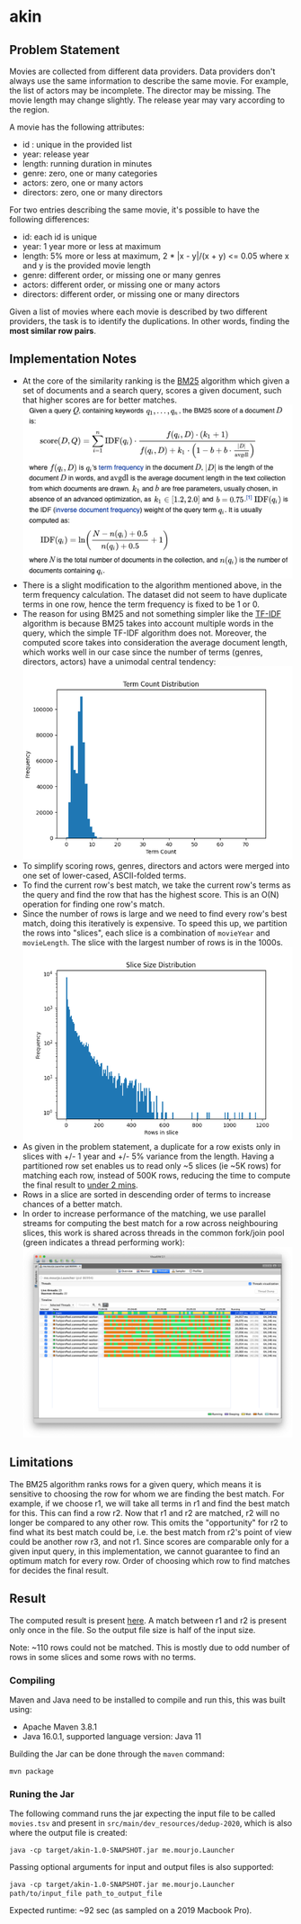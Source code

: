 # akin

## Problem Statement
Movies are collected from different data providers. Data providers don't always use the same information to describe
the same movie. For example, the list of actors may be incomplete. The director may be missing.
The movie length may change slightly. The release year may vary according to the region.

A movie has the following attributes:
- id : unique in the provided list
- year: release year
- length: running duration in minutes
- genre: zero, one or many categories
- actors: zero, one or many actors
- directors: zero, one or many directors

For two entries describing the same movie, it's possible to have the following differences:
- id: each id is unique
- year: 1 year more or less at maximum
- length: 5% more or less at maximum, 2 * |x - y|/(x + y) <= 0.05 where x and y is the provided movie length
- genre: different order, or missing one or many genres
- actors: different order, or missing one or many actors
- directors: different order, or missing one or many directors

Given a list of movies where each movie is described by two different providers, the task is to 
identify the duplications. In other words, finding the **most similar row pairs**.

## Implementation Notes

- At the core of the similarity ranking is the [BM25](https://en.wikipedia.org/wiki/Okapi_BM25) algorithm which given a set of documents and a search query, scores a given document, such that higher scores are for better matches.
  ![Wikipedia](src/main/dev_resources/dedup-2020/wikipedia_bm25.png)
- There is a slight modification to the algorithm mentioned above, in the term frequency calculation. The dataset did not seem to have duplicate terms in one row, hence the term frequency is fixed to be 1 or 0.
- The reason for using BM25 and not something simpler like the [TF-IDF](https://en.wikipedia.org/wiki/Tf–idf) algorithm is because BM25 takes into account multiple words in the query, which the simple TF-IDF algorithm does not. Moreover, the computed score takes into consideration the average document length, which works well in our case since the number of terms (genres, directors, actors) have a unimodal central tendency:
  ![](src/main/dev_resources/dedup-2020/term_count_frequency.png)
- To simplify scoring rows, genres, directors and actors were merged into one set of lower-cased, ASCII-folded terms.
- To find the current row's best match, we take the current row's terms as the query and find the row that has the highest score. This is an O(N) operation for finding one row's match. 
- Since the number of rows is large and we need to find every row's best match, doing this iteratively is expensive. To speed this up, we partition the rows into "slices", each slice is a combination of `movieYear` and `movieLength`. The slice with the largest number of rows is in the 1000s.
  ![](src/main/dev_resources/dedup-2020/slice_size.png)
- As given in the problem statement, a duplicate for a row exists only in slices with +/- 1 year and +/- 5% variance from the length. Having a partitioned row set enables us to read only ~5 slices (ie ~5K rows) for matching each row, instead of 500K rows, reducing the time to compute the final result to [under 2 mins](#runing-the-jar).
- Rows in a slice are sorted in descending order of terms to increase chances of a better match. 
- In order to increase performance of the matching, we use parallel streams for computing the best match for a row across neighbouring slices, this work is shared across threads in the common fork/join pool (green indicates a thread performing work):
  ![](src/main/dev_resources/dedup-2020/threads.png)

## Limitations
The BM25 algorithm ranks rows for a given query, which means it is sensitive to choosing the row for whom we are finding the best match. For example, if we choose r1, we will take all terms in r1 and find the best match for this. This can find a row r2. Now that r1 and r2 are matched, r2 will no longer be compared to any other row. This omits the "opportunity" for r2 to find what its best match could be, i.e. the best match from r2's point of view could be another row r3, and not r1. Since scores are comparable only for a given input query, in this implementation, we cannot guarantee to find an optimum match for every row. Order of choosing which row to find matches for decides the final result.

## Result
The computed result is present [here](src/main/dev_resources/dedup-2020/matches.tsv). A match between r1 and r2 is present only once in the file. So the output file size is half of the input size.

Note: ~110 rows could not be matched. This is mostly due to odd number of rows in some slices and some rows with no terms.

### Compiling 
Maven and Java need to be installed to compile and run this, this was built using:
- Apache Maven 3.8.1
- Java 16.0.1, supported language version: Java 11

Building the Jar can be done through the `maven` command:
```shell
mvn package
```

### Runing the Jar
The following command runs the jar expecting the input file to be called `movies.tsv` and present in `src/main/dev_resources/dedup-2020`, which is also where the output file is created:
```shell
java -cp target/akin-1.0-SNAPSHOT.jar me.mourjo.Launcher
```
Passing optional arguments for input and output files is also supported:

```shell
java -cp target/akin-1.0-SNAPSHOT.jar me.mourjo.Launcher path/to/input_file path_to_output_file
```

Expected runtime: ~92 sec (as sampled on a 2019 Macbook Pro).